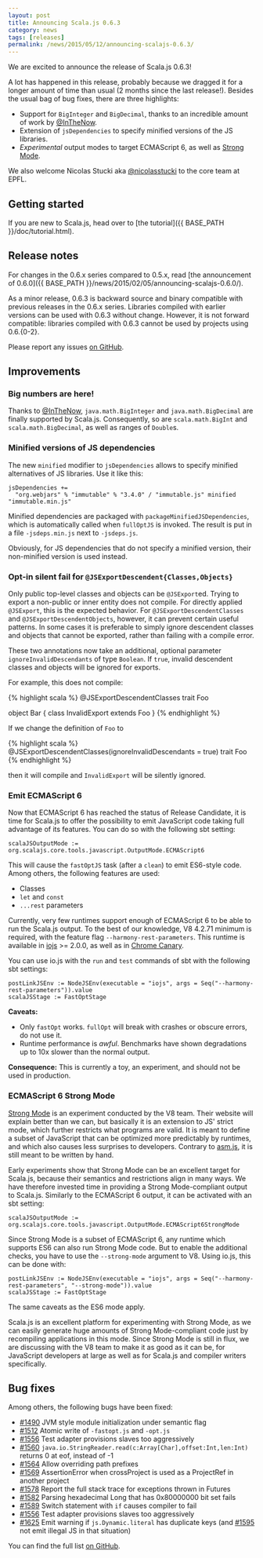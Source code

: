 ```yaml
---
layout: post
title: Announcing Scala.js 0.6.3
category: news
tags: [releases]
permalink: /news/2015/05/12/announcing-scalajs-0.6.3/
---
```



We are excited to announce the release of Scala.js 0.6.3!

A lot has happened in this release, probably because we dragged it for a longer amount of time than usual (2 months since the last release!).
Besides the usual bag of bug fixes, there are three highlights:

* Support for `BigInteger` and `BigDecimal`, thanks to an incredible amount of work by [@InTheNow](https://github.com/InTheNow).
* Extension of `jsDependencies` to specify minified versions of the JS libraries.
* *Experimental* output modes to target ECMAScript 6, as well as [Strong Mode](https://developers.google.com/v8/experiments).

We also welcome Nicolas Stucki aka [@nicolasstucki](https://github.com/nicolasstucki) to the core team at EPFL.
<!--more-->

## Getting started

If you are new to Scala.js, head over to
[the tutorial]({{ BASE_PATH }}/doc/tutorial.html).

## Release notes

For changes in the 0.6.x series compared to 0.5.x, read [the announcement of 0.6.0]({{ BASE_PATH }}/news/2015/02/05/announcing-scalajs-0.6.0/).

As a minor release, 0.6.3 is backward source and binary compatible with previous releases in the 0.6.x series.
Libraries compiled with earlier versions can be used with 0.6.3 without change.
However, it is not forward compatible: libraries compiled with 0.6.3 cannot be used by projects using 0.6.{0-2}.

Please report any issues [on GitHub](https://github.com/scala-js/scala-js/issues).

## Improvements

### Big numbers are here!

Thanks to [@InTheNow](https://github.com/InTheNow), `java.math.BigInteger` and `java.math.BigDecimal` are finally supported by Scala.js.
Consequently, so are `scala.math.BigInt` and `scala.math.BigDecimal`, as well as ranges of `Double`s.

### Minified versions of JS dependencies

The new `minified` modifier to `jsDependencies` allows to specify minified alternatives of JS libraries.
Use it like this:

    jsDependencies +=
      "org.webjars" % "immutable" % "3.4.0" / "immutable.js" minified "immutable.min.js"

Minified dependencies are packaged with `packageMinifiedJSDependencies`, which is automatically called when `fullOptJS` is invoked.
The result is put in a file `-jsdeps.min.js` next to `-jsdeps.js`.

Obviously, for JS dependencies that do not specify a minified version, their non-minified version is used instead.

### Opt-in silent fail for `@JSExportDescendent{Classes,Objects}`

Only public top-level classes and objects can be `@JSExport`ed.
Trying to export a non-public or inner entity does not compile.
For directly applied `@JSExport`, this is the expected behavior.
For `@JSExportDescendentClasses` and `@JSExportDescendentObjects`, however, it can prevent certain useful patterns.
In some cases it is preferable to simply ignore descendent classes and objects that cannot be exported, rather than failing with a compile error.

These two annotations now take an additional, optional parameter `ignoreInvalidDescendants` of type `Boolean`.
If `true`, invalid descendent classes and objects will be ignored for exports.

For example, this does not compile:

{% highlight scala %}
@JSExportDescendentClasses
trait Foo

object Bar {
  class InvalidExport extends Foo
}
{% endhighlight %}

If we change the definition of `Foo` to

{% highlight scala %}
@JSExportDescendentClasses(ignoreInvalidDescendants = true)
trait Foo
{% endhighlight %}

then it will compile and `InvalidExport` will be silently ignored.

### Emit ECMAScript 6

Now that ECMAScript 6 has reached the status of Release Candidate, it is time for Scala.js to offer the possibility to emit JavaScript code taking full advantage of its features.
You can do so with the following sbt setting:

    scalaJSOutputMode := org.scalajs.core.tools.javascript.OutputMode.ECMAScript6

This will cause the `fastOptJS` task (after a `clean`) to emit ES6-style code.
Among others, the following features are used:

* Classes
* `let` and `const`
* `...rest` parameters

Currently, very few runtimes support enough of ECMAScript 6 to be able to run the Scala.js output.
To the best of our knowledge, V8 4.2.71 minimum is required, with the feature flag `--harmony-rest-parameters`.
This runtime is available in [iojs](https://iojs.org/) >= 2.0.0, as well as in [Chrome Canary](https://www.google.fr/chrome/browser/canary.html).

You can use io.js with the `run` and `test` commands of sbt with the following sbt settings:

    postLinkJSEnv := NodeJSEnv(executable = "iojs", args = Seq("--harmony-rest-parameters")).value
    scalaJSStage := FastOptStage

**Caveats:**

* Only `fastOpt` works. `fullOpt` will break with crashes or obscure errors, do not use it.
* Runtime performance is *awful*. Benchmarks have shown degradations up to 10x slower than the normal output.

**Consequence:** This is currently a toy, an experiment, and should not be used in production.

### ECMAScript 6 Strong Mode

[Strong Mode](https://developers.google.com/v8/experiments) is an experiment conducted by the V8 team.
Their website will explain better than we can, but basically it is an extension to JS' strict mode, which further restricts what programs are valid.
It is meant to define a subset of JavaScript that can be optimized more predictably by runtimes, and which also causes less surprises to developers.
Contrary to [asm.js](http://asmjs.org/), it is still meant to be written by hand.

Early experiments show that Strong Mode can be an excellent target for Scala.js, because their semantics and restrictions align in many ways.
We have therefore invested time in providing a Strong Mode-compliant output to Scala.js.
Similarly to the ECMAScript 6 output, it can be activated with an sbt setting:

    scalaJSOutputMode := org.scalajs.core.tools.javascript.OutputMode.ECMAScript6StrongMode

Since Strong Mode is a subset of ECMAScript 6, any runtime which supports ES6 can also run Strong Mode code.
But to enable the additional checks, you have to use the `--strong-mode` argument to V8.
Using io.js, this can be done with:

    postLinkJSEnv := NodeJSEnv(executable = "iojs", args = Seq("--harmony-rest-parameters", "--strong-mode")).value
    scalaJSStage := FastOptStage

The same caveats as the ES6 mode apply.

Scala.js is an excellent platform for experimenting with Strong Mode, as we can easily generate huge amounts of Strong Mode-compliant code just by recompiling applications in this mode.
Since Strong Mode is still in flux, we are discussing with the V8 team to make it as good as it can be, for JavaScript developers at large as well as for Scala.js and compiler writers specifically.

## Bug fixes

Among others, the following bugs have been fixed:

* [#1490](https://github.com/scala-js/scala-js/issues/1490) JVM style module initialization under semantic flag
* [#1512](https://github.com/scala-js/scala-js/issues/1512) Atomic write of `-fastopt.js` and `-opt.js`
* [#1556](https://github.com/scala-js/scala-js/issues/1556) Test adapter provisions slaves too aggressively
* [#1560](https://github.com/scala-js/scala-js/issues/1560) `java.io.StringReader.read(c:Array[Char],offset:Int,len:Int)` returns 0 at eof, instead of -1
* [#1564](https://github.com/scala-js/scala-js/issues/1564) Allow overriding path prefixes
* [#1569](https://github.com/scala-js/scala-js/issues/1569) AssertionError when crossProject is used as a ProjectRef in another project
* [#1578](https://github.com/scala-js/scala-js/issues/1578) Report the full stack trace for exceptions thrown in Futures
* [#1582](https://github.com/scala-js/scala-js/issues/1582) Parsing hexadecimal Long that has 0x80000000 bit set fails
* [#1589](https://github.com/scala-js/scala-js/issues/1589) Switch statement with `if` causes compiler to fail
* [#1556](https://github.com/scala-js/scala-js/issues/1556) Test adapter provisions slaves too aggressively
* [#1625](https://github.com/scala-js/scala-js/issues/1625) Emit warning if `js.Dynamic.literal` has duplicate keys (and [#1595](https://github.com/scala-js/scala-js/issues/1595) not emit illegal JS in that situation)

You can find the full list [on GitHub](https://github.com/scala-js/scala-js/issues?q=is%3Aissue+milestone%3Av0.6.3+is%3Aclosed).
